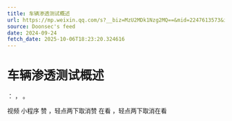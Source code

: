 ```yaml
---
title: 车辆渗透测试概述
url: https://mp.weixin.qq.com/s?__biz=MzU2MDk1Nzg2MQ==&mid=2247613573&idx=3&sn=037c71dc3405c9854d1d6f4fa83e714d
source: Doonsec's feed
date: 2024-09-24
fetch_date: 2025-10-06T18:23:20.324616
---
```


# 车辆渗透测试概述

：
，
。

视频
小程序
赞
，轻点两下取消赞
在看
，轻点两下取消在看